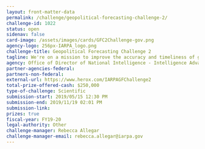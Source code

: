 ```yaml
---
layout: front-matter-data
permalink: /challenge/geopolitical-forecasting-challenge-2/
challenge-id: 1022
status: open
sidenav: false
card-image: /assets/images/cards/GFC2Challenge-gov.png
agency-logo: 256px-IARPA_logo.png
challenge-title: Geopolitical Forecasting Challenge 2
tagline: We're on a mission to improve the accuracy and timeliness of geopolitical forecasting.
agency: Office of Director of National Intelligence - Intelligence Advanced Research Project Activity
partner-agencies-federal: 
partners-non-federal: 
external-url: https://www.herox.com/IARPAGFChallenge2
total-prize-offered-cash: $250,000
type-of-challenge: Scientific
submission-start: 2019/05/15 12:30 PM
submission-end: 2019/11/19 02:01 PM
submission-link:  
prizes: true
fiscal-year: FY19-20
legal-authority: Other
challenge-manager: Rebecca Allegar
challenge-manager-email: rebecca.allegar@iarpa.gov
---
```

